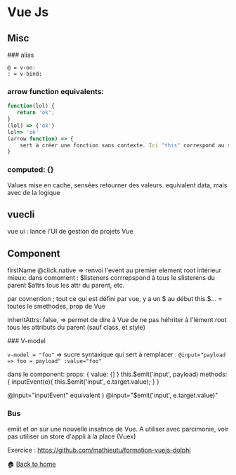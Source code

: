 Vue Js
======

Misc
------

### alias 
```
@ = v-on:
: = v-bind:
```

### arrow function equivalents:
```js
function(lol) {
   return 'ok';
}
(lol) => {'ok'}
lol=> 'ok'
(arrow function) => {
    sert à créer une fonction sans contexte. Ici "this" correspond au scope du dessus.
}
```

### computed: {}

Values mise en cache, sensées retourner des valeurs.
equivalent data, mais avec de la logique

vuecli
------
vue ui : lance l'UI de gestion de projets Vue


Component
------
firstName
@click.native => renvoi l'event au premier element root intérieur
mieux:
dans comoment : $listeners corrrepspond à tous le slisterens du parent
$attrs tous les attr du parent, etc.

par covnention ; tout ce qui est défini par vue, y a un $ au début
this.$... = toutes le smethodes, prop de Vue

 inheritAttrs: false, => permet de dire à Vue de ne pas héhriter à l'lément root tous les attributs du parent (sauf class, et style)


### V-model

`v-model = "foo"`
=> sucre syntaxique qui sert à remplacer :
`@input="payload => foo = payload" :value="foo"`

dans le component:
props: {
    value: {]
}
this.$emit('input', payload)
methods: {
    inputEvent(e){
        this.$emit('input', e.target.value);
    }
}

@input="inputEvent" equivalent ) 
@input="$emit('input', e.target.value)"

### Bus 

emiit et on sur une nouvelle insatnce de Vue.
A utiliser avec parcimonie, voir pas
utiliser un store d'appli à la place (Vuex)

Exercice : https://github.com/mathieutu/formation-vuejs-dolphi


:house: [Back to home](../../README.md)
    